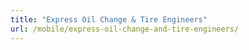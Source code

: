 ```yaml
---
title: "Express Oil Change & Tire Engineers"
url: /mobile/express-oil-change-and-tire-engineers/
---
```


